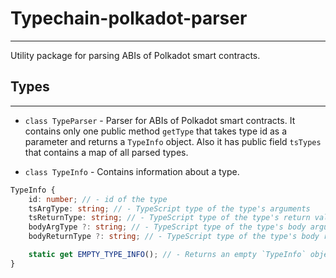 # Typechain-polkadot-parser

---

Utility package for parsing ABIs of Polkadot smart contracts.

## Types

---

- `class TypeParser` - Parser for ABIs of Polkadot smart contracts. It contains only one public method `getType` that takes type id as a parameter and returns a `TypeInfo` object. Also it has public field `tsTypes` that contains a map of all parsed types.

- `class TypeInfo` - Contains information about a type.
``` typescript
TypeInfo {
	id: number; // - id of the type
	tsArgType: string; // - TypeScript type of the type's arguments
	tsReturnType: string; // - TypeScript type of the type's return value
	bodyArgType ?: string; // - TypeScript type of the type's body arguments
	bodyReturnType ?: string; // - TypeScript type of the type's body return value

	static get EMPTY_TYPE_INFO(); // - Returns an empty `TypeInfo` object.
}
```
